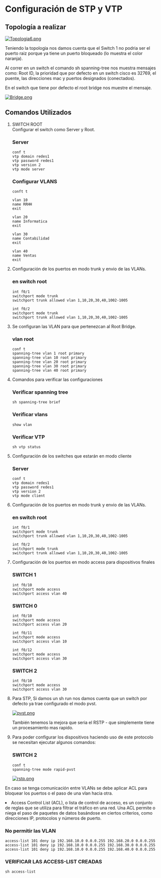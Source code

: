 # Configuración de STP y VTP

## Topología a realizar

[![Topologia6.png](https://i.postimg.cc/13x0xxTF/Topologia6.png)](https://postimg.cc/nCk97WnV)

Teniendo la topologia nos damos cuenta que el Switch 1 no podria ser el puerto raiz porque ya tiene un puerto bloqueado (lo muestra el color naranja).

Al correr en un switch el comando sh spanning-tree nos muestra mensajes como: 
Root ID, la prioridad que por defecto en un switch cisco es 32769, el puente, las direcciones mac y puertos designados (conectados).

En el switch que tiene por defecto el root bridge nos muestre el mensaje.

[![Bridge.png](https://i.postimg.cc/85FmvL08/Bridge.png)](https://postimg.cc/TL6bM5xQ)

## Comandos Utilizados

<ol>
<li>SWITCH ROOT </li>
Configurar el switch como Server y Root.

### Server
    conf t 
    vtp domain redes1
    vtp password redes1
    vtp version 2 
    vtp mode server


### Configurar VLANS
    conft t

    vlan 10
    name RRHH
    exit 

    vlan 20
    name Informatica
    exit 

    vlan 30
    name Contabilidad
    exit 

    vlan 40
    name Ventas
    exit 


<li>Configuración de los puertos en modo trunk y envio de las VLANs.</li>

### en switch root 
    int f0/1
    switchport mode trunk
    switchport trunk allowed vlan 1,10,20,30,40,1002-1005

    int f0/2
    switchport mode trunk
    switchport trunk allowed vlan 1,10,20,30,40,1002-1005


<li>Se configuran las VLAN para que pertenezcan al Root Bridge.</li>

### vlan root
    conf t
    spanning-tree vlan 1 root primary
    spanning-tree vlan 10 root primary
    spanning-tree vlan 20 root primary
    spanning-tree vlan 30 root primary
    spanning-tree vlan 40 root primary


<li>Comandos para verificar las configuraciones</li>

### Verificar spanning tree
    sh spanning-tree brief

### Verificar vlans 
    show vlan

### Verificar VTP 
    sh vtp status

<li>Configuración de los switches que estarán en modo cliente</li>

### Server
    conf t 
    vtp domain redes1
    vtp password redes1
    vtp version 2 
    vtp mode client


<li>Configuración de los puertos en modo trunk y envio de las VLANs.</li>

### en switch root 
    int f0/1
    switchport mode trunk
    switchport trunk allowed vlan 1,10,20,30,40,1002-1005

    int f0/2
    switchport mode trunk
    switchport trunk allowed vlan 1,10,20,30,40,1002-1005

<li>Configuración de los puertos en modo access para dispositivos finales</li>

### SWITCH 1 
    int f0/10
    switchport mode access
    switchport access vlan 40

### SWITCH 0 
    int f0/10
    switchport mode access
    switchport access vlan 20

    int f0/11
    switchport mode access
    switchport access vlan 10

    int f0/12
    switchport mode access
    switchport access vlan 30


### SWITCH 2
    int f0/10
    switchport mode access
    switchport access vlan 30
    

<li>Para STP, Si damos un sh run nos damos cuenta que un switch por defecto ya trae configurado el modo pvst.</li>

[![pvst.png](https://i.postimg.cc/KYTHSSm3/pvst.png)](https://postimg.cc/6790nP2B)

También tenemos la mejora que seria el RSTP - que simplemente tiene un procesamiento mas rapido.

<li>Para poder configurar los dispositivos haciendo uso de este protocolo se necesitan ejecutar algunos comandos:</li>

### SWITCH 2
    conf t
    spanning-tree mode rapid-pvst

[![rstp.png](https://i.postimg.cc/bwynfQ8x/rstp.png)](https://postimg.cc/GHftkT4t)

</ol>

En caso se tenga comunicación entre VLANs se debe aplicar ACL para bloquear los puertos o el paso de una vlan hacia otra.

<li>Access Control List (ACL), o lista de control de acceso, es un conjunto de reglas que se utiliza para filtrar el tráfico en una red. Una ACL permite o niega el paso de paquetes de datos basándose en ciertos criterios, como direcciones IP, protocolos y números de puerto.</li>

### No permitir las VLAN
    access-list 101 deny ip 192.168.10.0 0.0.0.255 192.168.20.0 0.0.0.255
    access-list 101 deny ip 192.168.10.0 0.0.0.255 192.168.30.0 0.0.0.255
    access-list 101 deny ip 192.168.10.0 0.0.0.255 192.168.40.0 0.0.0.255

### VERIFICAR LAS ACCESS-LIST CREADAS
    sh access-list


